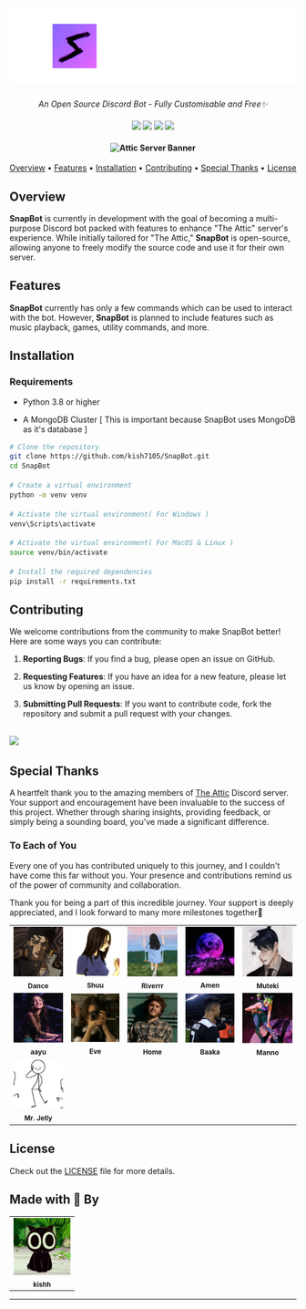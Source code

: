 <h1 align="center">
    <img src="assets/snapbot/snapbot_new_banner.png" />
</h1>

<p align="center">
  <i align="center">An Open Source Discord Bot - Fully Customisable and Free✨</i>
</p>

<h4 align="center">
  <a>
    <img src="https://img.shields.io/github/created-at/kish7105/SnapBot?style=flat-square&logo=github" style="height: 20px;">
  </a>
  <a>
    <img src="https://img.shields.io/github/license/kish7105/SnapBot?style=flat-square&logo=carrd" style="height: 20px;">
  </a>
  <a>
    <img src="https://img.shields.io/github/v/release/kish7105/SnapBot?style=flat-square&logo=gitbook" style="height: 20px;">
  </a>
  <a>
    <img src="https://img.shields.io/github/commit-activity/w/kish7105/SnapBot?style=flat-square&logo=githubactions" style="height: 20px;">
  </a>
</h4>

<h4 align="center">
  <img src="https://discord.com/api/guilds/1202305993954828289/widget.png?style=banner2" alt="Attic Server Banner"/>
</h4>

<p align="center">
  <a href="#overview">Overview</a> •
  <a href="#features">Features</a> •
  <a href="#installation">Installation</a> •
  <a href="#contributing">Contributing</a> •
  <a href="#special-thanks">Special Thanks</a> •
  <a href="#license">License</a>
</p>

## Overview

**SnapBot** is currently in development with the goal of becoming a multi-purpose Discord bot packed with features to enhance "The Attic" server's experience. While initially tailored for "The Attic," **SnapBot** is open-source, allowing anyone to freely modify the source code and use it for their own server.

## Features

**SnapBot** currently has only a few commands which can be used to interact with the bot. However, **SnapBot** is planned to include features such as music playback, games, utility commands, and more.

## Installation

### Requirements

- Python 3.8 or higher

- A MongoDB Cluster [ This is important because SnapBot uses MongoDB as it's database ]

```bash
# Clone the repository
git clone https://github.com/kish7105/SnapBot.git
cd SnapBot

# Create a virtual environment
python -m venv venv

# Activate the virtual environment( For Windows )
venv\Scripts\activate

# Activate the virtual environment( For MacOS & Linux )
source venv/bin/activate

# Install the required dependencies
pip install -r requirements.txt
```

## Contributing

We welcome contributions from the community to make SnapBot better! Here are some ways you can contribute:

1. **Reporting Bugs**: If you find a bug, please open an issue on GitHub.

2. **Requesting Features**: If you have an idea for a new feature, please let us know by opening an issue.

3. **Submitting Pull Requests**: If you want to contribute code, fork the repository and submit a pull request with your changes.

<br>
<a href="https://github.com/kish7105/SnapBot/graphs/contributors">
  <img src="https://contrib.rocks/image?repo=kish7105/SnapBot" />
</a>

## Special Thanks

A heartfelt thank you to the amazing members of [The Attic](https://discord.gg/attic) Discord server. Your support and encouragement have been invaluable to the success of this project. Whether through sharing insights, providing feedback, or simply being a sounding board, you've made a significant difference.

### To Each of You

Every one of you has contributed uniquely to this journey, and I couldn't have come this far without you. Your presence and contributions remind us of the power of community and collaboration.

Thank you for being a part of this incredible journey. Your support is deeply appreciated, and I look forward to many more milestones together💖

<table>
  <tr>
    <td align="center">
      <img src="assets/contributors/Atgdance.png" width="100px;" />
      <br />
      <sub><b>Dance</b></sub>
    </td>
    <td align="center">
      <img src="assets/contributors/shuu.jpg" width="100px;" />
      <br />
      <sub><b>Shuu</b></sub>
    </td>
    <td align="center">
      <img src="assets/contributors/Riverrr.jpg" width="100px;" />
      <br />
      <sub><b>Riverrr</b></sub>
    </td>
    <td align="center">
      <img src="assets/contributors/Amen.jpg" width="100px;" />
      <br />
      <sub><b>Amen</b></sub>
    </td>
    <td align="center">
      <img src="assets/contributors/Mutekee.jpg" width="100px;" />
      <br />
      <sub><b>Muteki</b></sub>
    </td>
  </tr>
  <tr>
    <td align="center">
      <img src="assets/contributors/aayu.jpg" width="100px;" />
      <br />
      <sub><b>aayu</b></sub>
    </td>
    <td align="center">
      <img src="assets/contributors/Eve.jpg" width="100px;" />
      <br />
      <sub><b>Eve</b></sub>
    </td>
    <td align="center">
      <img src="assets/contributors/Home.jpg" width="100px;" />
      <br />
      <sub><b>Home</b></sub>
    </td>
    <td align="center">
      <img src="assets/contributors/Baaka.jpg" width="100px;" />
      <br />
      <sub><b>Baaka</b></sub>
    </td>
    <td align="center">
      <img src="assets/contributors/Manno.jpg" width="100px;" />
      <br />
      <sub><b>Manno</b></sub>
    </td>
  </tr>
  <tr>
    <td align="center">
      <img src="assets/contributors/Mr. Jelly.jpg" width="100px;" />
      <br />
      <sub><b>Mr. Jelly</b></sub>
    </td>
  </td>
</table>
  

## License

Check out the [LICENSE](./LICENSE) file for more details.

## Made with 💖 By
<table>
  <tr>
    <td align="center">
      <img src="assets/contributors/kishh.jpg" width="100px;" />
      <br />
      <sub><b>kishh</b></sub>
    </td>
  </tr>
</table>

---

